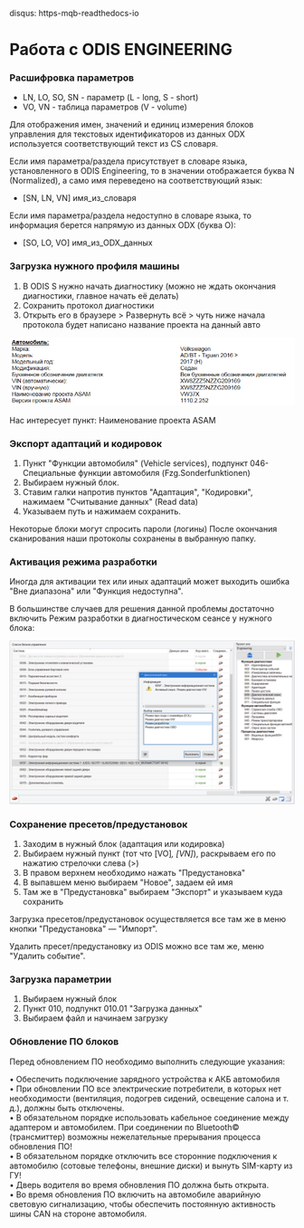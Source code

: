 disqus: https-mqb-readthedocs-io
# Работа с ODIS ENGINEERING

### Расшифровка параметров

- LN, LO, SO, SN - параметр (L - long, S - short)  
- VO, VN - таблица параметров (V - volume)  

Для отображения имен, значений и единиц измерения блоков управления для текстовых идентификаторов из данных ODX используется соответствующий текст из CS словаря.   

Если имя параметра/раздела присутствует в словаре языка, установленного в ODIS Engineering, 
то в значении отображается буква N (Normalized), а само имя переведено на соответствующий язык:  
- [SN, LN, VN] имя_из_словаря  

Если имя параметра/раздела недоступно в словаре языка, то информация берется напрямую из данных ODX (буква O):  
- [SO, LO, VO] имя_из_ODX_данных  

### Загрузка нужного профиля машины

1. В ODIS S нужно начать диагностику (можно не ждать окончания диагностики, главное начать её делать)   
2. Сохранить протокол диагностики   
3. Открыть его в браузере > Развернуть всё > чуть ниже начала протокола будет написано название проекта на данный авто   

![Screenshot](./images/odis-diag.png)

Нас интересует пункт: Наименование проекта ASAM

### Экспорт адаптаций и кодировок

1. Пункт "Функции автомобиля" (Vehicle services), подпункт 046-Специальные функции автомобиля (Fzg.Sonderfunktionen)    
2. Выбираем нужный блок.  
3. Ставим галки напротив пунктов "Адаптация", "Кодировки", нажимаем "Считывание данных" (Read data)   
3. Указываем путь и нажимаем сохранить.   

Некоторые блоки могут спросить пароли (логины) После окончания сканирования наши протоколы сохранены в выбранную папку.

### Активация режима разработки

Иногда для активации тех или иных адаптаций может выходить ошибка "Вне диапазона" или "Функция недоступна".  

В большинстве случаев для решения данной проблемы достаточно включить Режим разработки в диагностическом сеансе у нужного блока:  

![Screenshot](./images/odis-develop.png)

### Сохранение пресетов/предустановок

1. Заходим в нужный блок (адаптация или кодировка)  
2. Выбираем нужный пункт (тот что [VO]_, [VN]_), раскрываем его по нажатию стрелочки слева (>)  
3. В правом верхнем необходимо нажать "Предустановка"  
4. В выпавшем меню выбираем "Новое", задаем ей имя  
5. Там же в "Предустановка" выбираем "Экспорт" и указываем куда сохранить  
  
Загрузка пресетов/предустановок осуществляется все там же в меню кнопки "Предустановка" — "Импорт".  
  
Удалить пресет/предустановку из ODIS можно все там же, меню "Удалить событие".  

### Загрузка параметрии

1. Выбираем нужный блок  
2. Пункт 010, подпункт 010.01 "Загрузка данных"   
3. Выбираем файл и начинаем загрузку   

### Обновление ПО блоков

Перед обновлением ПО необходимо выполнить следующие указания:    

• Обеспечить подключение зарядного устройства к АКБ автомобиля  
• При обновлении ПО все электрические потребители, в которых нет необходимости (вентиляция, подогрев сидений, освещение салона и т. д.), должны быть отключены.  
• В обязательном порядке использовать кабельное соединение между адаптером и автомобилем. При соединении по Bluetooth© (трансмиттер) возможны нежелательные прерывания процесса обновления ПО!  
• В обязательном порядке отключить все сторонние подключения к автомобилю (сотовые телефоны, внешние диски) и вынуть SIM-карту из ГУ!  
• Дверь водителя во время обновления ПО должна быть открыта.  
• Во время обновления ПО включить на автомобиле аварийную световую сигнализацию, чтобы обеспечить постоянную активность шины CAN на стороне автомобиля.